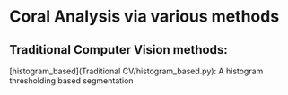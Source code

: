 # Coral Analysis via various methods
## Traditional Computer Vision methods:
[histogram_based](Traditional CV/histogram_based.py): A histogram thresholding based segmentation
